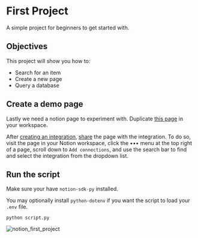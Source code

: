 # First Project

A simple project for beginners to get started with.

## Objectives

This project will show you how to:

- Search for an item
- Create a new page
- Query a database

## Create a demo page

Lastly we need a notion page to experiment with.
Duplicate [this page](https://www.notion.so/notion-sdk-py-540f8e2b79914654ba103c5d8a03e10e)
in your workspace.

After [creating an integration](https://www.notion.com/my-integrations),
[share](https://developers.notion.com/docs/authorization) the page with the
integration. To do so, visit the page in your Notion workspace, click the •••
menu at the top right of a page, scroll down to `Add connections`, and use the
search bar to find and select the integration from the dropdown list.

## Run the script

Make sure your have `notion-sdk-py` installed.

You may optionally install `python-dotenv`
if you want the script to load your `.env` file.

```shell
python script.py
```

![notion_first_project](https://user-images.githubusercontent.com/66209958/119083985-a67e1c80-ba1e-11eb-9221-bea43f3c7b6e.gif)
